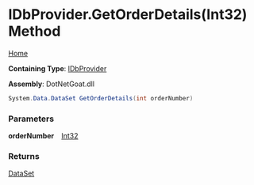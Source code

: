 # IDbProvider\.GetOrderDetails\(Int32\) Method

[Home](../../../../../../../README.md)

**Containing Type**: [IDbProvider](../README.md)

**Assembly**: DotNetGoat\.dll

```csharp
System.Data.DataSet GetOrderDetails(int orderNumber)
```

### Parameters

**orderNumber** &ensp; [Int32](https://docs.microsoft.com/en-us/dotnet/api/system.int32)

### Returns

[DataSet](https://docs.microsoft.com/en-us/dotnet/api/system.data.dataset)

